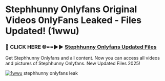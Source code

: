 # Stephhunny Onlyfans Original Videos 0nlyFans Leaked - Files Updated! (1wwu)

<h3>🔴 CLICK HERE 🌐==►► <a href="https://tinyurl.com/2wckxsce" rel="nofollow">Stephhunny Onlyfans Updated Files</a></h3>

Get Stephhunny Onlyfans and all content. Now you can access all videos and pictures of Stephhunny Onlyfans. New Updated Files 2025!

[![1wwu](https://i.imgur.com/AFduVYN.gif)](https://tinyurl.com/2wckxsce)
stephhunny onlyfans leak